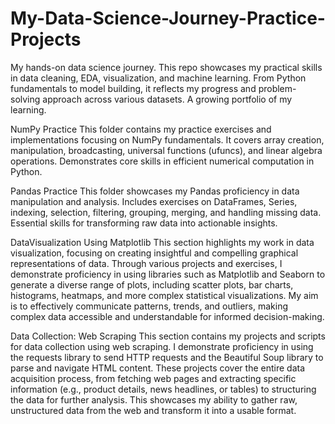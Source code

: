 # My-Data-Science-Journey-Practice-Projects
My hands-on data science journey. This repo showcases my practical skills in data cleaning, EDA, visualization, and machine learning. From Python fundamentals to model building, it reflects my progress and problem-solving approach across various datasets. A growing portfolio of my learning.

NumPy Practice
This folder contains my practice exercises and implementations focusing on NumPy fundamentals. It covers array creation, manipulation, broadcasting, universal functions (ufuncs), and linear algebra operations. Demonstrates core skills in efficient numerical computation in Python.

Pandas Practice
This folder showcases my Pandas proficiency in data manipulation and analysis. Includes exercises on DataFrames, Series, indexing, selection, filtering, grouping, merging, and handling missing data. Essential skills for transforming raw data into actionable insights.

DataVisualization Using Matplotlib
This section highlights my work in data visualization, focusing on creating insightful and compelling graphical representations of data. Through various projects and exercises, I demonstrate proficiency in using libraries such as Matplotlib and Seaborn to generate a diverse range of plots, including scatter plots, bar charts, histograms, heatmaps, and more complex statistical visualizations. My aim is to effectively communicate patterns, trends, and outliers, making complex data accessible and understandable for informed decision-making.

Data Collection: Web Scraping
This section contains my projects and scripts for data collection using web scraping. I demonstrate proficiency in using the requests library to send HTTP requests and the Beautiful Soup library to parse and navigate HTML content. These projects cover the entire data acquisition process, from fetching web pages and extracting specific information (e.g., product details, news headlines, or tables) to structuring the data for further analysis. This showcases my ability to gather raw, unstructured data from the web and transform it into a usable format.
